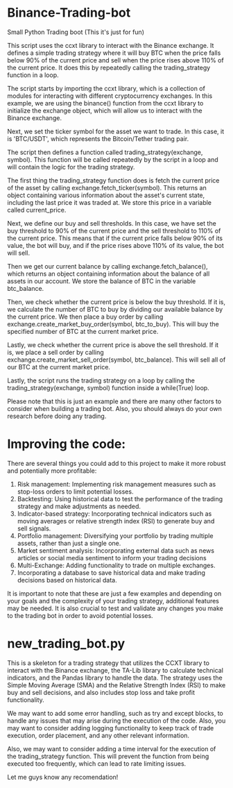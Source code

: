 # Binance-Trading-bot
Small Python Trading boot
(This it's just for fun)

This script uses the ccxt library to interact with the Binance exchange. It defines a simple trading strategy where it will buy BTC when the price falls below 90% of the current price and sell when the price rises above 110% of the current price. It does this by repeatedly calling the trading_strategy function in a loop.

The script starts by importing the ccxt library, which is a collection of modules for interacting with different cryptocurrency exchanges. In this example, we are using the binance() function from the ccxt library to initialize the exchange object, which will allow us to interact with the Binance exchange.

Next, we set the ticker symbol for the asset we want to trade. In this case, it is 'BTC/USDT', which represents the Bitcoin/Tether trading pair.

The script then defines a function called trading_strategy(exchange, symbol). This function will be called repeatedly by the script in a loop and will contain the logic for the trading strategy.

The first thing the trading_strategy function does is fetch the current price of the asset by calling exchange.fetch_ticker(symbol). This returns an object containing various information about the asset's current state, including the last price it was traded at. We store this price in a variable called current_price.

Next, we define our buy and sell thresholds. In this case, we have set the buy threshold to 90% of the current price and the sell threshold to 110% of the current price. This means that if the current price falls below 90% of its value, the bot will buy, and if the price rises above 110% of its value, the bot will sell.

Then we get our current balance by calling exchange.fetch_balance(), which returns an object containing information about the balance of all assets in our account. We store the balance of BTC in the variable btc_balance.

Then, we check whether the current price is below the buy threshold. If it is, we calculate the number of BTC to buy by dividing our available balance by the current price. We then place a buy order by calling exchange.create_market_buy_order(symbol, btc_to_buy). This will buy the specified number of BTC at the current market price.

Lastly, we check whether the current price is above the sell threshold. If it is, we place a sell order by calling exchange.create_market_sell_order(symbol, btc_balance). This will sell all of our BTC at the current market price.

Lastly, the script runs the trading strategy on a loop by calling the trading_strategy(exchange, symbol) function inside a while(True) loop.

Please note that this is just an example and there are many other factors to consider when building a trading bot. Also, you should always do your own research before doing any trading.

# Improving the code: 
There are several things you could add to this project to make it more robust and potentially more profitable:
1. Risk management: Implementing risk management measures such as stop-loss orders to limit potential losses.
2. Backtesting: Using historical data to test the performance of the trading strategy and make adjustments as needed.
3. Indicator-based strategy: Incorporating technical indicators such as moving averages or relative strength index (RSI) to generate buy and sell signals.
4. Portfolio management: Diversifying your portfolio by trading multiple assets, rather than just a single one.
5. Market sentiment analysis: Incorporating external data such as news articles or social media sentiment to inform your trading decisions
6. Multi-Exchange: Adding functionality to trade on multiple exchanges.
7. Incorporating a database to save historical data and make trading decisions based on historical data.

It is important to note that these are just a few examples and depending on your goals and the complexity of your trading strategy, additional features may be needed. It is also crucial to test and validate any changes you make to the trading bot in order to avoid potential losses.

# new_trading_bot.py

This is a skeleton for a trading strategy that utilizes the CCXT library to interact with the Binance exchange, the TA-Lib library to calculate technical indicators, and the Pandas library to handle the data. The strategy uses the Simple Moving Average (SMA) and the Relative Strength Index (RSI) to make buy and sell decisions, and also includes stop loss and take profit functionality.

We may want to add some error handling, such as try and except blocks, to handle any issues that may arise during the execution of the code. Also, you may want to consider adding logging functionality to keep track of trade execution, order placement, and any other relevant information.

Also, we may want to consider adding a time interval for the execution of the trading_strategy function. This will prevent the function from being executed too frequently, which can lead to rate limiting issues.

Let me guys know any recomendation!
